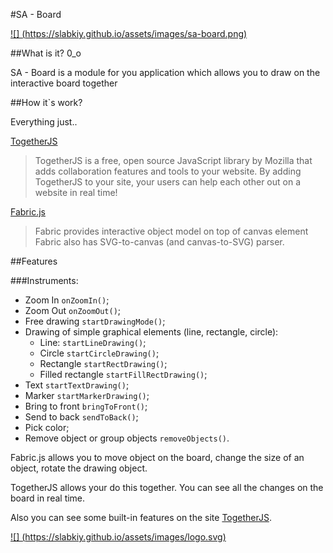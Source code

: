 #SA - Board

[![] (https://slabkiy.github.io/assets/images/sa-board.png)](https://slabkiy.github.io/SA-board)

##What is it? 0_o

SA - Board is а module for you application which allows you to draw on the interactive board together


##How it`s work?

Everything just..

[TogetherJS](https://togetherjs.com/ "TogetherJS")
>TogetherJS is a free, open source JavaScript library by Mozilla that adds collaboration features and tools to your website.
>By adding TogetherJS to your site, your users can help each other out on a website in real time!

[Fabric.js](http://fabricjs.com/ "Fabric.js")
>Fabric provides interactive object model on top of canvas element
>Fabric also has SVG-to-canvas (and canvas-to-SVG) parser.

##Features

###Instruments:

* Zoom In `onZoomIn()`;
* Zoom Out `onZoomOut()`;
* Free drawing `startDrawingMode()`;
* Drawing of simple graphical elements (line, rectangle, circle):
	* Line: `startLineDrawing()`;
	* Circle `startCircleDrawing()`;
    * Rectangle `startRectDrawing()`;
	* Filled rectangle `startFillRectDrawing()`;
* Text `startTextDrawing()`;
* Marker `startMarkerDrawing()`;
* Bring to front `bringToFront()`;
* Send to back `sendToBack()`;
* Pick color;
* Remove object or group objects `removeObjects()`.

Fabric.js allows you to move object on the board, change the size of an object, rotate the drawing object.

TogetherJS allows your do this together. You can see all the changes on the board in real time.

Also you can see some built-in features on the site [TogetherJS](https://togetherjs.com/ "TogetherJS").


[![] (https://slabkiy.github.io/assets/images/logo.svg)](https://slabkiy.github.io/)
